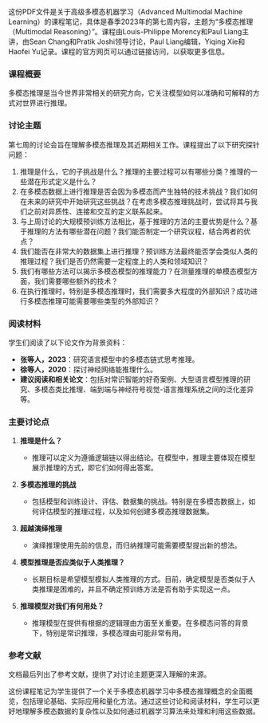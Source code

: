 这份PDF文件是关于高级多模态机器学习（Advanced Multimodal Machine Learning）的课程笔记，具体是春季2023年的第七周内容，主题为“多模态推理（Multimodal Reasoning）”。课程由Louis-Philippe Morency和Paul Liang主讲，由Sean Chang和Pratik Joshi领导讨论，Paul Liang编辑，Yiqing Xie和Haofei Yu记录。课程的官方网页可以通过链接访问，以获取更多信息。
### 课程概要
多模态推理是当今世界非常相关的研究方向，它关注模型如何以准确和可解释的方式对世界进行推理。
### 讨论主题
第七周的讨论会旨在理解多模态推理及其近期相关工作。课程提出了以下研究探针问题：
1. 推理是什么，它的子挑战是什么？推理的主要过程可以有哪些分类？推理的一些潜在形式定义是什么？
2. 在多模态数据上进行推理是否会因为多模态而产生独特的技术挑战？我们如何在未来的研究中开始研究这些挑战？在考虑多模态推理挑战时，尝试将其与我们之前对异质性、连接和交互的定义联系起来。
3. 与上周讨论的大规模预训练方法相比，基于推理的方法的主要优势是什么？基于推理的方法有哪些潜在问题？我们能否制定一个研究议程，结合两者的优点？
4. 我们能否在非常大的数据集上进行推理？预训练方法最终能否学会类似人类的推理过程？我们是否仍然需要一定程度上的人类和领域知识？
5. 我们有哪些方法可以揭示多模态模型的推理能力？在测量推理的单模态模型方面，我们需要哪些额外的技术？
6. 在执行推理时，特别是多模态推理时，我们需要多大程度的外部知识？成功进行多模态推理可能需要哪些类型的外部知识？

### 阅读材料
学生们阅读了以下论文作为背景资料：
- **张等人，2023**：研究语言模型中的多模态链式思考推理。
- **徐等人，2020**：探讨神经网络能推理什么。
- **建议阅读和相关论文**：包括对常识智能的好奇案例、大型语言模型推理的研究、多模态类比推理、端到端与神经符号视觉-语言推理系统之间的泛化差异等。

### 主要讨论点
1. **推理是什么？**
   - 推理可以定义为遵循逻辑链以得出结论。在模型中，推理主要体现在模型展示推理的方式，即它们如何得出答案。

2. **多模态推理的挑战**
   - 包括模型和训练设计、评估、数据集的挑战。特别是在多模态数据上，如何评估模型的推理过程，以及如何创建多模态推理数据集。

3. **超越演绎推理**
   - 演绎推理使用先前的信息，而归纳推理可能需要模型提出新的想法。

4. **模型推理是否应类似于人类推理？**
   - 长期目标是希望模型模拟人类推理的方式。目前，确定模型是否类似于人类推理是困难的，并且不确定预训练方法是否有助于实现这一点。

5. **推理模型对我们有何用处？**
   - 推理模型在提供有根据的逻辑理由方面至关重要。在多模态问答的背景下，特别是常识推理，多模态理由可能非常有用。

### 参考文献
文档最后列出了参考文献，提供了对讨论主题更深入理解的来源。

这份课程笔记为学生提供了一个关于多模态机器学习中多模态推理概念的全面概览，包括理论基础、实际应用和量化方法。通过这些讨论和阅读材料，学生可以更好地理解多模态数据的复杂性以及如何通过机器学习算法来处理和利用这些数据。